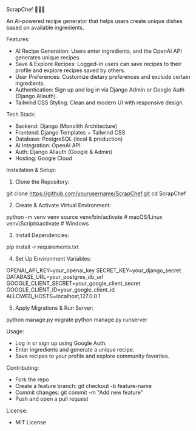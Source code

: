 ScrapChef 🧑‍🍳✨

An AI-powered recipe generator that helps users create unique dishes based on available ingredients.

Features:

- AI Recipe Generation: Users enter ingredients, and the OpenAI API generates unique recipes.
- Save & Explore Recipes: Logged-in users can save recipes to their profile and explore recipes saved by others.
- User Preferences: Customize dietary preferences and exclude certain ingredients.
- Authentication: Sign up and log in via Django Admin or Google Auth (Django Allauth).
- Tailwind CSS Styling: Clean and modern UI with responsive design.


Tech Stack:

- Backend: Django (Monolith Architecture)
- Frontend: Django Templates + Tailwind CSS
- Database: PostgreSQL (local & production)
- AI Integration: OpenAI API
- Auth: Django Allauth (Google & Admin)
- Hosting: Google Cloud


Installation & Setup:

1. Clone the Repository:

git clone https://github.com/yourusername/ScrapChef.git
cd ScrapChef

2. Create & Activate Virtual Environment:

python -m venv venv
source venv/bin/activate  # macOS/Linux
venv\Scripts\activate  # Windows

3. Install Dependencies:

pip install -r requirements.txt

4. Set Up Environment Variables:

OPENAI_API_KEY=your_openai_key
SECRET_KEY=your_django_secret
DATABASE_URL=your_postgres_db_url
GOOGLE_CLIENT_SECRET=your_google_client_secret
GOOGLE_CLIENT_ID=your_google_client_id
ALLOWED_HOSTS=localhost,127.0.0.1

5. Apply Migrations & Run Server:

python manage.py migrate
python manage.py runserver


Usage:

- Log in or sign up using Google Auth.
- Enter ingredients and generate a unique recipe.
- Save recipes to your profile and explore community favorites.


Contributing:

- Fork the repo
- Create a feature branch: git checkout -b feature-name
- Commit changes: git commit -m "Add new feature"
- Push and open a pull request


License:

- MIT License